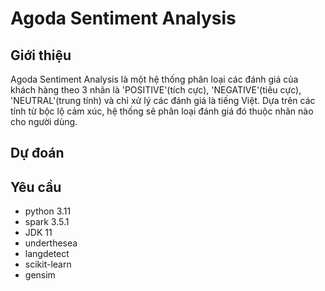# Agoda Sentiment Analysis
## Giới thiệu
Agoda Sentiment Analysis là một hệ thống phân loại các đánh giá của khách hàng theo 3 nhãn là 'POSITIVE'(tích cực), 'NEGATIVE'(tiêu cực), 'NEUTRAL'(trung tính) và chỉ xử lý các đánh giá là tiếng Việt. Dựa trên các tính từ bộc lộ cảm xúc, hệ thống sẽ phân loại đánh giá đó thuộc nhãn nào cho người dùng.
## Dự đoán 

## Yêu cầu
* python 3.11
* spark 3.5.1
* JDK 11
* underthesea
* langdetect
* scikit-learn
* gensim

